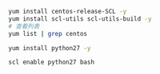 ```bash
yum install centos-release-SCL -y
yum install scl-utils scl-utils-build -y
# 查看列表
yum list | grep centos
```
```bash
yum install python27 -y
```
```bash
scl enable python27 bash
```
